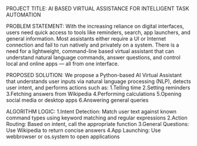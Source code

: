 PROJECT TITLE:
AI BASED VIRTUAL ASSISTANCE FOR INTELLIGENT TASK AUTOMATION

PROBLEM STATEMENT:
  With the increasing reliance on digital interfaces, users need quick access to tools like reminders, search, app launchers, and general information. Most assistants either require a UI or Internet connection and fail to run natively and privately on a system.
  There is a need for a lightweight, command-line based virtual assistant that can understand natural language commands, answer questions, and control local and online apps — all from one interface.

PROPOSED SOLUTION:
  We propose a Python-based AI Virtual Assistant that understands user inputs via natural language processing (NLP), detects user intent, and performs actions such as:
  1.Telling time
  2.Setting reminders
  3.Fetching answers from Wikipedia
  4.Performing calculations
  5.Opening social media or desktop apps
  6.Answering general queries

ALGORITHM LOGIC:
  1.Intent Detection: Match user text against known command types using keyword matching and regular expressions
  2.Action Routing: Based on intent, call the appropriate function
  3.General Questions: Use Wikipedia to return concise answers
  4.App Launching: Use webbrowser or os.system to open applications  
